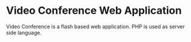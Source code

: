 Video Conference Web Application
===============

Video Conference is a flash based web application. PHP is used as server side language.
